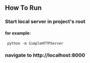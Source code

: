 ## How To Run

### Start local server in project's root
 
#### for example:

```  python -m SimpleHTTPServer ```

### navigate to http://localhost:8000